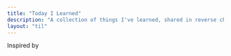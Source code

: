 ```yaml
---
title: "Today I Learned"
description: "A collection of things I've learned, shared in reverse chronological order."
layout: "til"
---
```



Inspired by 